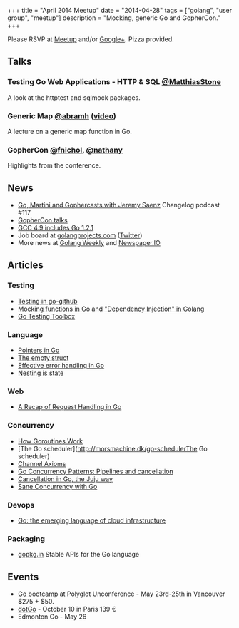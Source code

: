 +++
title = "April 2014 Meetup"
date = "2014-04-28"
tags = ["golang", "user group", "meetup"]
description = "Mocking, generic Go and GopherCon."
+++

Please RSVP at [Meetup](https://www.meetup.com/startupedmonton/events/173880022/) and/or [Google+](https://plus.google.com/u/0/events/c1sbuksfmhr038su10u48t0hduc?authkey=CMvS_ori8v6nHw). Pizza provided. 

## Talks

### Testing Go Web Applications - HTTP & SQL [@MatthiasStone](https://twitter.com/MatthiasStone)

A look at the httptest and sqlmock packages.

### Generic Map [@abramh](https://twitter.com/abramh) ([video](https://www.youtube.com/watch?v=RyPJFx-35LQ))

A lecture on a generic map function in Go.

### GopherCon [@fnichol](https://twitter.com/fnichol), [@nathany](https://twitter.com/nathany)

Highlights from the conference.

## News

* [Go, Martini and Gophercasts with Jeremy Saenz](https://changelog.com/podcast/117) Changelog podcast #117
* [GopherCon talks](https://github.com/gophercon/2014-talks)
* [GCC 4.9 includes Go 1.2.1](http://gcc.gnu.org/gcc-4.9/changes.html)
* Job board at [golangprojects.com](https://www.golangprojects.com/) ([Twitter](https://twitter.com/golangprojects))
* More news at [Golang Weekly](https://golangweekly.com/) and [Newspaper.IO](http://www.newspaper.io/golang)

## Articles

### Testing

* [Testing in go-github](https://willnorris.com/2013/08/testing-in-go-github)
* [Mocking functions in Go](http://blog.natefinch.com/2014/04/mocking-functions-in-go.html) and ["Dependency Injection" in Golang](http://openmymind.net/Dependency-Injection-In-Go/)
* [Go Testing Toolbox](https://nathany.com/go-testing-toolbox/)

### Language

* [Pointers in Go](https://dave.cheney.net/2014/03/17/pointers-in-go)
* [The empty struct](https://dave.cheney.net/2014/03/25/the-empty-struct)
* [Effective error handling in Go](http://morsmachine.dk/error-handling)
* [Nesting is state](http://clipperhouse.com/2014/03/30/nesting-is-state/)
 
### Web

* [A Recap of Request Handling in Go](http://www.alexedwards.net/blog/a-recap-of-request-handling)

### Concurrency

* [How Goroutines Work](http://blog.nindalf.com/how-goroutines-work/)
* [The Go scheduler](http://morsmachine.dk/go-schedulerThe Go scheduler)
* [Channel Axioms](https://dave.cheney.net/2014/03/19/channel-axioms)
* [Go Concurrency Patterns: Pipelines and cancellation](https://blog.golang.org/pipelines)
* [Cancellation in Go, the Juju way](https://rogpeppe.wordpress.com/2014/03/15/cancellation-in-go-the-juju-way/)
* [Sane Concurrency with Go](https://blog.mozilla.org/services/2014/03/12/sane-concurrency-with-go/)

### Devops

* [Go: the emerging language of cloud infrastructure](http://redmonk.com/dberkholz/2014/03/18/go-the-emerging-language-of-cloud-infrastructure/)

### Packaging

* [gopkg.in](http://labix.org/gopkg.in) Stable APIs for the Go language

## Events

* [Go bootcamp](http://www.polyglotconf.com/#workshop-golang) at Polyglot Unconference - May 23rd-25th in Vancouver $275 + $50.
* [dotGo](https://www.dotgo.eu/) - October 10 in Paris 139 &euro;
* Edmonton Go - May 26
